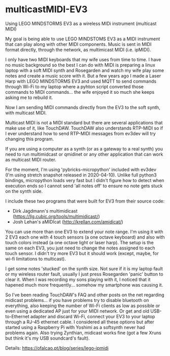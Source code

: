 # multicastMIDI-EV3
Using LEGO MINDSTORMS EV3 as a wireless MIDi instrument (multicast MIDI)

My goal is being able to use LEGO MINDSTOMS EV3 as a MIDI instrument that can play along with other MIDI components.
Music is sent in MIDI format directly, through the network, as multimicast MIDI (i.e. ipMIDI).

I only have two MIDI keyboards that my wife uses from time to time. I have no music background so the best I can do with MIDI is preparing a linux laptop with a soft MIDI synth and Rosegarden and watch my wife play some notes and create a music score with it. But a few years ago I made a Laser Harp with LEGO MINDSTORMS EV3 and used MQTT to send commands through Wi-Fi to my laptop where a pyhton script converted those commands to MIDI commands... the wife enjoyed it so much she keeps asking me to rebuild it.

Now I am sending MIDI commands directly from the EV3 to the soft synth, with multicast MIDI.

Multicast MIDI is not a MIDI standard but there are several applications that make use of it, like TouchDAW. TouchDAW also understands RTP-MIDI so if I ever understand how to send RTP-MIDI messages from ev3dev will try changing this program.

If you are using a computer as a synth (or as a gateway to a real synth) you need to run multimidcast or qmidinet or any other application that can work as multicast MIDI router.

For the moment, I'm using 'pybricks-micropython' included with ev3dev (I'm using stretch snapshot released in 2020-04-10). Unlike full python3 bindings, micropython loads very fast but I didn't figure how to detect when execution ends so I cannot send 'all notes off' to ensure no note gets stuck on the synth side. 

I include these two programs that were built for EV3 from their source code:

- Dirk Jagdmann's multimidicast (https://llg.cubic.org/tools/multimidicast/)
- Josh Lehan's aMIDIcat (http://krellan.com/amidicat/)

You can use more than one EV3 to extend your note range. I'm using it with 2 EV3 each one with 4 touch sensors (a one octave keyboard) and also with
touch colors instead (a one octave light or laser harp).
The setup is the same on each EV3, you just need to change the notes assigned to each touch sensor. I didn't try more EV3 but it should work (except, maybe, for wi-fi limitations to multicast).

I get some notes 'stucked' on the synth size. Not sure if it is my laptop fault or my wireless router fault, usually I just press Rosegarden 'panic' button to clear it. When I was recording my sons playing with it, I noticed that it hapened much more frequently... somehow my smartphone was causing  it.

So I've been reading TouchDAW's FAQ and other posts on the net regarding midicast problems... if you have problems try to disable bluetooth on everything, also keeping the number of Wi-Fi clients as low as possible or even using a dedicated AP just for your MIDI network. Or get and old USB-to-Ethernet adapter and discard Wi-Fi, connect your EV3 to your laptop through a RJ-45 ethernet cable. I considered all these options but after started using a Raspberry Pi with Yoshimi as a softsynth never had problems again. Also trying Zynthian, midicast works fine (got a few Xruns but think it's my USB soundcard's fault).

Details: https://ofalcao.pt/blog/series/lego-ipmidi
